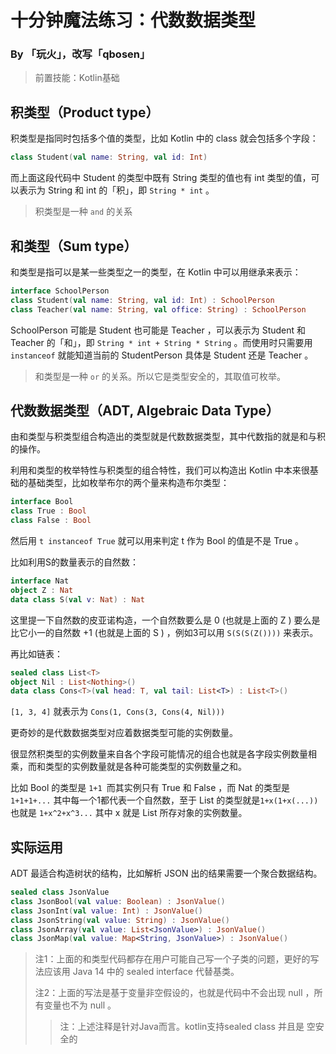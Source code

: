 # 十分钟魔法练习：代数数据类型

### By 「玩火」，改写「qbosen」

> 前置技能：Kotlin基础

## 积类型（Product type）

积类型是指同时包括多个值的类型，比如 Kotlin 中的 class 就会包括多个字段：


```kotlin
class Student(val name: String, val id: Int)
```

而上面这段代码中 Student 的类型中既有 String 类型的值也有 int 类型的值，可以表示为 String 和 int 的「积」，即 `String * int` 。

> 积类型是一种 `and` 的关系

## 和类型（Sum type）

和类型是指可以是某一些类型之一的类型，在 Kotlin 中可以用继承来表示：

```kotlin
interface SchoolPerson
class Student(val name: String, val id: Int) : SchoolPerson
class Teacher(val name: String, val office: String) : SchoolPerson
```

SchoolPerson 可能是 Student 也可能是 Teacher ，可以表示为 Student 和 Teacher 的「和」，即 `String * int + String * String` 。而使用时只需要用 `instanceof` 就能知道当前的 StudentPerson 具体是 Student 还是 Teacher 。

> 和类型是一种 `or` 的关系。所以它是类型安全的，其取值可枚举。

## 代数数据类型（ADT, Algebraic Data Type）

由和类型与积类型组合构造出的类型就是代数数据类型，其中代数指的就是和与积的操作。

利用和类型的枚举特性与积类型的组合特性，我们可以构造出 Kotlin 中本来很基础的基础类型，比如枚举布尔的两个量来构造布尔类型：

```kotlin
interface Bool
class True : Bool
class False : Bool
```

然后用 `t instanceof True` 就可以用来判定 t 作为 Bool 的值是不是 True 。

比如利用S的数量表示的自然数：

```kotlin
interface Nat
object Z : Nat
data class S(val v: Nat) : Nat
```

这里提一下自然数的皮亚诺构造，一个自然数要么是 0 (也就是上面的 Z ) 要么是比它小一的自然数 +1 (也就是上面的 S ) ，例如3可以用 `S(S(S(Z())))` 来表示。

再比如链表：

```kotlin
sealed class List<T>
object Nil : List<Nothing>()
data class Cons<T>(val head: T, val tail: List<T>) : List<T>()
```

`[1, 3, 4]` 就表示为 `Cons(1, Cons(3, Cons(4, Nil)))`

更奇妙的是代数数据类型对应着数据类型可能的实例数量。

很显然积类型的实例数量来自各个字段可能情况的组合也就是各字段实例数量相乘，而和类型的实例数量就是各种可能类型的实例数量之和。

比如 Bool 的类型是 `1+1 `而其实例只有 True 和 False ，而 Nat 的类型是 `1+1+1+...` 其中每一个1都代表一个自然数，至于 List 的类型就是`1+x(1+x(...))` 也就是 `1+x^2+x^3...` 其中 x 就是 List 所存对象的实例数量。

## 实际运用

ADT 最适合构造树状的结构，比如解析 JSON 出的结果需要一个聚合数据结构。

```kotlin
sealed class JsonValue
class JsonBool(val value: Boolean) : JsonValue()
class JsonInt(val value: Int) : JsonValue()
class JsonString(val value: String) : JsonValue()
class JsonArray(val value: List<JsonValue>) : JsonValue()
class JsonMap(val value: Map<String, JsonValue>) : JsonValue()
```

> 注1：上面的和类型代码都存在用户可能自己写一个子类的问题，更好的写法应该用 Java 14 中的 sealed interface 代替基类。
>
> 注2：上面的写法是基于变量非空假设的，也就是代码中不会出现 null ，所有变量也不为 null 。
>
> > 注：上述注释是针对Java而言。kotlin支持sealed class 并且是 空安全的
